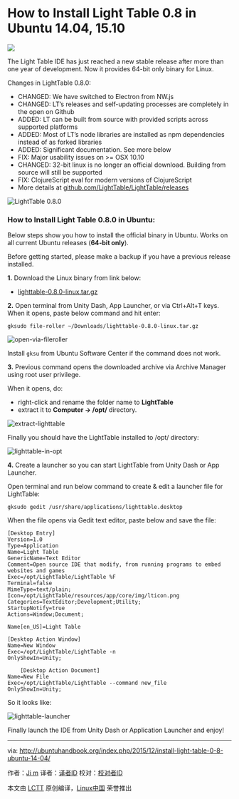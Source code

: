 How to Install Light Table 0.8 in Ubuntu 14.04, 15.10
================================================================================
![](http://ubuntuhandbook.org/wp-content/uploads/2014/11/LightTable-IDE-logo-icon.png)

The Light Table IDE has just reached a new stable release after more than one year of development. Now it provides 64-bit only binary for Linux.

Changes in LightTable 0.8.0:

- CHANGED: We have switched to Electron from NW.js
- CHANGED: LT’s releases and self-updating processes are completely in the open on Github
- ADDED: LT can be built from source with provided scripts across supported platforms
- ADDED: Most of LT’s node libraries are installed as npm dependencies instead of as forked libraries
- ADDED: Significant documentation. See more below
- FIX: Major usability issues on >= OSX 10.10
- CHANGED: 32-bit linux is no longer an official download. Building from source will still be supported
- FIX: ClojureScript eval for modern versions of ClojureScript
- More details at [github.com/LightTable/LightTable/releases][1]

![LightTable 0.8.0](http://ubuntuhandbook.org/wp-content/uploads/2015/12/lighttable-08.jpg)

### How to Install Light Table 0.8.0 in Ubuntu: ###

Below steps show you how to install the official binary in Ubuntu. Works on all current Ubuntu releases (**64-bit only**).

Before getting started, please make a backup if you have a previous release installed.

**1.** Download the Linux binary from link below:

- [lighttable-0.8.0-linux.tar.gz][2]

**2.** Open terminal from Unity Dash, App Launcher, or via Ctrl+Alt+T keys. When it opens, paste below command and hit enter:

    gksudo file-roller ~/Downloads/lighttable-0.8.0-linux.tar.gz

![open-via-fileroller](http://ubuntuhandbook.org/wp-content/uploads/2015/12/open-via-fileroller.jpg)

Install `gksu` from Ubuntu Software Center if the command does not work.

**3.** Previous command opens the downloaded archive via Archive Manager using root user privilege.

When it opens, do:

- right-click and rename the folder name to **LightTable**
- extract it to **Computer -> /opt/** directory.

![extract-lighttable](http://ubuntuhandbook.org/wp-content/uploads/2015/12/extract-lighttable.jpg)

Finally you should have the LightTable installed to /opt/ directory:

![lighttable-in-opt](http://ubuntuhandbook.org/wp-content/uploads/2015/12/lighttable-in-opt.jpg)

**4.** Create a launcher so you can start LightTable from Unity Dash or App Launcher.

Open terminal and run below command to create & edit a launcher file for LightTable:

    gksudo gedit /usr/share/applications/lighttable.desktop

When the file opens via Gedit text editor, paste below and save the file:

    [Desktop Entry]
    Version=1.0
    Type=Application
    Name=Light Table
    GenericName=Text Editor
    Comment=Open source IDE that modify, from running programs to embed websites and games
    Exec=/opt/LightTable/LightTable %F
    Terminal=false
    MimeType=text/plain;
    Icon=/opt/LightTable/resources/app/core/img/lticon.png
    Categories=TextEditor;Development;Utility;
    StartupNotify=true
    Actions=Window;Document;
    
    Name[en_US]=Light Table
    
    [Desktop Action Window]
    Name=New Window
    Exec=/opt/LightTable/LightTable -n
    OnlyShowIn=Unity;
    
        [Desktop Action Document]
    Name=New File
    Exec=/opt/LightTable/LightTable --command new_file
    OnlyShowIn=Unity;

So it looks like:

![lighttable-launcher](http://ubuntuhandbook.org/wp-content/uploads/2015/12/lighttable-launcher.jpg)

Finally launch the IDE from Unity Dash or Application Launcher and enjoy!

--------------------------------------------------------------------------------

via: http://ubuntuhandbook.org/index.php/2015/12/install-light-table-0-8-ubuntu-14-04/

作者：[Ji m][a]
译者：[译者ID](https://github.com/译者ID)
校对：[校对者ID](https://github.com/校对者ID)

本文由 [LCTT](https://github.com/LCTT/TranslateProject) 原创编译，[Linux中国](https://linux.cn/) 荣誉推出

[a]:http://ubuntuhandbook.org/index.php/about/
[1]:https://github.com/LightTable/LightTable/releases
[2]:https://github.com/LightTable/LightTable/releases/download/0.8.0/lighttable-0.8.0-linux.tar.gz